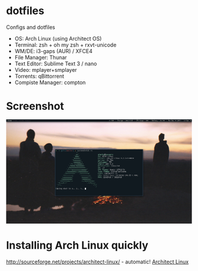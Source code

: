 # dotfiles

Configs and dotfiles

- OS: Arch Linux (using Architect OS)
- Terminal: zsh + oh my zsh + rxvt-unicode
- WM/DE: i3-gaps (AUR) / XFCE4
- File Manager: Thunar
- Text Editor: Sublime Text 3 / nano
- Video: mplayer+smplayer
- Torrents: qBittorrent
- Compiste Manager: compton

# Screenshot

![screenshot](screenFetch-2015-12-14_14-17-32.png)

# Installing Arch Linux quickly

http://sourceforge.net/projects/architect-linux/ - automatic!
[Architect Linux](http://sourceforge.net/projects/architect-linux/)